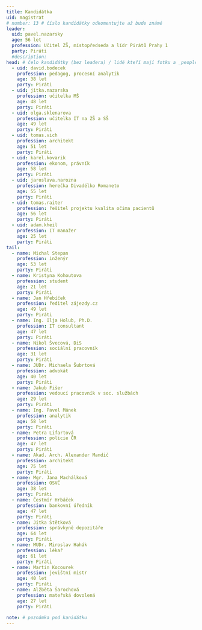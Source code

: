 ```yaml
---
title: Kandidátka
uid: magistrat
# number: 13 # číslo kandidátky odkomentujte až bude známé
leader:
  uid: pavel.nazarsky
  age: 56 let
  profession: Učitel ZŠ, místopředseda a lídr Pirátů Prahy 1
  party: Piráti
  #description: 
head: # čelo kandidátky (bez leadera) / lidé kteří mají fotku a _people/jmeno.md
  - uid: david.bodecek
    profession: pedagog, procesní analytik 
    age: 38 let
    party: Piráti
  - uid: jitka.nazarska 
    profession: učitelka MŠ 
    age: 48 let
    party: Piráti
  - uid: olga.sklenarova
    profession: učitelka IT na ZŠ a SŠ 
    age: 49 let
    party: Piráti
  - uid: tomas.vich
    profession: architekt 
    age: 51 let
    party: Piráti
  - uid: karel.kovarik
    profession: ekonom, právník 
    age: 58 let
    party: Piráti
  - uid: jaroslava.narozna
    profession: herečka Divadélko Romaneto 
    age: 55 let
    party: Piráti
  - uid: tomas.raiter  
    profession: řešitel projektu kvalita očima pacientů 
    age: 56 let
    party: Piráti
  - uid: adam.kheil  
    profession: IT manažer 
    age: 25 let
    party: Piráti       
tail: 
  - name: Michal Stepan  
    profession: inženýr 
    age: 53 let
    party: Piráti
  - name: Kristyna Kohoutova  
    profession: student 
    age: 21 let
    party: Piráti       
  - name: Jan Hřebíček  
    profession: ředitel zájezdy.cz 
    age: 49 let
    party: Piráti
  - name: Ing. Ilja Holub, Ph.D.  
    profession: IT consultant 
    age: 47 let
    party: Piráti
  - name: Nikol Švecová, DiS  
    profession: sociální pracovník 
    age: 31 let
    party: Piráti
  - name: JUDr. Michaela Šubrtová  
    profession: advokát 
    age: 40 let
    party: Piráti
  - name: Jakub Fišer  
    profession: vedoucí pracovník v soc. službách 
    age: 29 let
    party: Piráti
  - name: Ing. Pavel Mánek  
    profession: analytik 
    age: 58 let
    party: Piráti
  - name: Petra Lifartová  
    profession: policie ČR 
    age: 47 let
    party: Piráti
  - name: Akad. Arch. Alexander Mandič  
    profession: architekt 
    age: 75 let
    party: Piráti
  - name: Mgr. Jana Machálková  
    profession: OSVČ 
    age: 38 let
    party: Piráti
  - name: Čestmír Hrbáček  
    profession: bankovní úředník 
    age: 47 let
    party: Piráti
  - name: Jitka Štětková  
    profession: správkyně depozitáře 
    age: 64 let
    party: Piráti
  - name: MUDr. Miroslav Hahák  
    profession: lékař 
    age: 61 let
    party: Piráti
  - name: Martin Kocourek  
    profession: jevištní mistr 
    age: 40 let
    party: Piráti
  - name: Alžběta Šarochová  
    profession: mateřská dovolená 
    age: 27 let
    party: Piráti
 
note: # poznámka pod kanidátku
---
```

